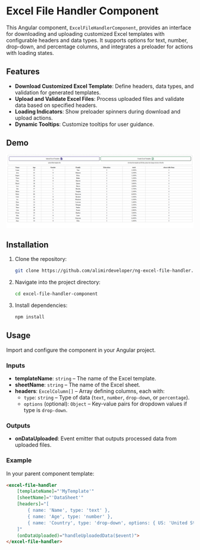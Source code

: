 # Excel File Handler Component

This Angular component, `ExcelFileHandlerComponent`, provides an interface for downloading and uploading customized Excel templates with configurable headers and data types. It supports options for text, number, drop-down, and percentage columns, and integrates a preloader for actions with loading states.

## Features

- **Download Customized Excel Template**: Define headers, data types, and validation for generated templates.
- **Upload and Validate Excel Files**: Process uploaded files and validate data based on specified headers.
- **Loading Indicators**: Show preloader spinners during download and upload actions.
- **Dynamic Tooltips**: Customize tooltips for user guidance.

## Demo

![ExcelFileHandlerComponent](src/assets/excel-handler.PNG) <!-- Add a screenshot here if available -->

## Installation

1. Clone the repository:
    ```bash
    git clone https://github.com/alimirdeveloper/ng-excel-file-handler.git
    ```
2. Navigate into the project directory:
    ```bash
    cd excel-file-handler-component
    ```
3. Install dependencies:
    ```bash
    npm install
    ```

## Usage

Import and configure the component in your Angular project.

### Inputs
- **templateName**: `string` – The name of the Excel template.
- **sheetName**: `string` – The name of the Excel sheet.
- **headers**: `ExcelColumn[]` – Array defining columns, each with:
    - `type`: `string` – Type of data (`text`, `number`, `drop-down`, or `percentage`).
    - `options` (optional): `Object` – Key-value pairs for dropdown values if type is `drop-down`.

### Outputs
- **onDataUploaded**: Event emitter that outputs processed data from uploaded files.

### Example

In your parent component template:

```html
<excel-file-handler
    [templateName]="'MyTemplate'"
    [sheetName]="'DataSheet'"
    [headers]="[
        { name: 'Name', type: 'text' },
        { name: 'Age', type: 'number' },
        { name: 'Country', type: 'drop-down', options: { US: 'United States', CA: 'Canada' } }
    ]"
    (onDataUploaded)="handleUploadedData($event)">
</excel-file-handler>
